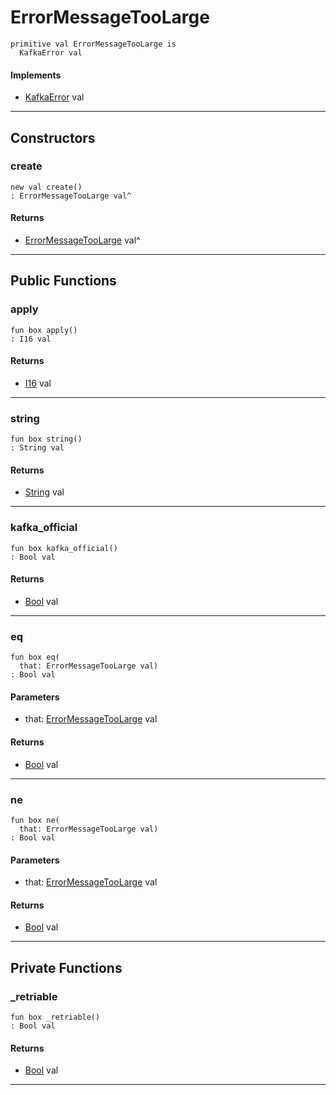 # ErrorMessageTooLarge

```pony
primitive val ErrorMessageTooLarge is
  KafkaError val
```

#### Implements

* [KafkaError](pony-kafka-KafkaError) val

---

## Constructors

### create

```pony
new val create()
: ErrorMessageTooLarge val^
```

#### Returns

* [ErrorMessageTooLarge](pony-kafka-ErrorMessageTooLarge) val^

---

## Public Functions

### apply

```pony
fun box apply()
: I16 val
```

#### Returns

* [I16](builtin-I16) val

---

### string

```pony
fun box string()
: String val
```

#### Returns

* [String](builtin-String) val

---

### kafka_official

```pony
fun box kafka_official()
: Bool val
```

#### Returns

* [Bool](builtin-Bool) val

---

### eq

```pony
fun box eq(
  that: ErrorMessageTooLarge val)
: Bool val
```
#### Parameters

*   that: [ErrorMessageTooLarge](pony-kafka-ErrorMessageTooLarge) val

#### Returns

* [Bool](builtin-Bool) val

---

### ne

```pony
fun box ne(
  that: ErrorMessageTooLarge val)
: Bool val
```
#### Parameters

*   that: [ErrorMessageTooLarge](pony-kafka-ErrorMessageTooLarge) val

#### Returns

* [Bool](builtin-Bool) val

---

## Private Functions

### _retriable

```pony
fun box _retriable()
: Bool val
```

#### Returns

* [Bool](builtin-Bool) val

---

